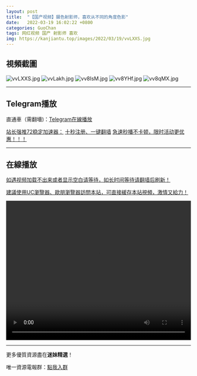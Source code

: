 ```yaml
---
layout: post
title:  "【国产视频】摄色射影师，喜欢从不同的角度色影"
date:   2022-03-19 16:02:22 +0800
categories: GuoChan
tags: 网红视频 国产 射影师 喜欢
img: https://kanjiantu.top/images/2022/03/19/vvLXXS.jpg
---
```



## 視頻截圖

![vvLXXS.jpg](https://kanjiantu.top/images/2022/03/19/vvLXXS.jpg)
![vvLakh.jpg](https://kanjiantu.top/images/2022/03/19/vvLakh.jpg)
![vv8IsM.jpg](https://kanjiantu.top/images/2022/03/19/vv8IsM.jpg)
![vv8YHf.jpg](https://kanjiantu.top/images/2022/03/19/vv8YHf.jpg)
![vv8qMX.jpg](https://kanjiantu.top/images/2022/03/19/vv8qMX.jpg)

* * *
## Telegram播放

直通車（需翻墻)：[Telegram在線播放](https://t.me/mimeijingxuan/246)

<u>站长强推72稳定加速器：</u> [十秒注册、一键翻墙](https://www.mimei.blog/skip/vpn.html)
<u>急速秒播不卡顿，限时活动更优惠！！！</u>
* * *
## 在線播放
<u>如遇视频加载不出来或者显示空白请等待，如长时间等待请翻墙后刷新！</u>

<u>建議使用UC瀏覽器、歐朋瀏覽器訪問本站，可直接緩存本站視頻，激情又給力！</u>
<center><video src="https://cdn.publer.io/uploads/videos/6247de53db279732fb55c478/63011283133f5b9b83343532777f9103.mp4" width="100%" height="380px" controls="controls"></video></center>

* * *
更多優質資源盡在**迷妹精選**！

唯一資源電報群：[點我入群](https://t.me/mimeijingxuan)



